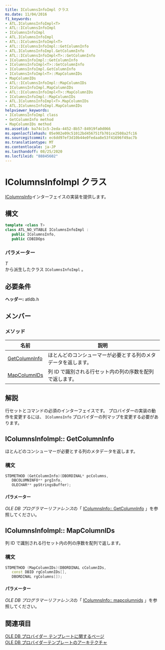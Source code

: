 ```yaml
---
title: IColumnsInfoImpl クラス
ms.date: 11/04/2016
f1_keywords:
- ATL.IColumnsInfoImpl<T>
- ATL::IColumnsInfoImpl
- IColumnsInfoImpl
- ATL.IColumnsInfoImpl
- ATL::IColumnsInfoImpl<T>
- ATL::IColumnsInfoImpl::GetColumnInfo
- ATL.IColumnsInfoImpl.GetColumnInfo
- ATL::IColumnsInfoImpl<T>::GetColumnInfo
- IColumnsInfoImpl::GetColumnInfo
- IColumnsInfoImpl<T>::GetColumnInfo
- IColumnsInfoImpl.GetColumnInfo
- IColumnsInfoImpl<T>::MapColumnIDs
- MapColumnIDs
- ATL::IColumnsInfoImpl::MapColumnIDs
- IColumnsInfoImpl.MapColumnIDs
- ATL::IColumnsInfoImpl<T>::MapColumnIDs
- IColumnsInfoImpl::MapColumnIDs
- ATL.IColumnsInfoImpl<T>.MapColumnIDs
- ATL.IColumnsInfoImpl.MapColumnIDs
helpviewer_keywords:
- IColumnsInfoImpl class
- GetColumnInfo method
- MapColumnIDs method
ms.assetid: ba74c1c5-2eda-4452-8b57-84919fa0d066
ms.openlocfilehash: 05e902e09c51012bd456751fb701ce2508a2fc16
ms.sourcegitcommit: ec6dd97ef3d10b44e0fedaa8e53f41696f49ac7b
ms.translationtype: MT
ms.contentlocale: ja-JP
ms.lasthandoff: 08/25/2020
ms.locfileid: "88845602"
---
```

# <a name="icolumnsinfoimpl-class"></a>IColumnsInfoImpl クラス

[IColumnsInfo](/previous-versions/windows/desktop/ms724541(v=vs.85))インターフェイスの実装を提供します。

## <a name="syntax"></a>構文

```cpp
template <class T>
class ATL_NO_VTABLE IColumnsInfoImpl :
   public IColumnsInfo,
   public CDBIDOps
```

### <a name="parameters"></a>パラメーター

*T*<br/>
から派生したクラス `IColumnsInfoImpl` 。

## <a name="requirements"></a>必要条件

**ヘッダー:** atldb.h

## <a name="members"></a>メンバー

### <a name="methods"></a>メソッド

| 名前 | 説明 |
|-|-|
|[GetColumnInfo](#getcolumninfo)|ほとんどのコンシューマーが必要とする列のメタデータを返します。|
|[MapColumnIDs](#mapcolumnids)|列 ID で識別される行セット内の列の序数を配列で返します。|

## <a name="remarks"></a>解説

行セットとコマンドの必須のインターフェイスです。 プロバイダーの実装の動作を変更するには、 `IColumnsInfo` プロバイダーの列マップを変更する必要があります。

## <a name="icolumnsinfoimplgetcolumninfo"></a><a name="getcolumninfo"></a> IColumnsInfoImpl:: GetColumnInfo

ほとんどのコンシューマーが必要とする列のメタデータを返します。

### <a name="syntax"></a>構文

```cpp
STDMETHOD (GetColumnInfo)(DBORDINAL* pcColumns,
   DBCOLUMNINFO** prgInfo,
   OLECHAR** ppStringsBuffer);
```

#### <a name="parameters"></a>パラメーター

*OLE DB プログラマーリファレンス*の「 [IColumnsInfo:: GetColumnInfo](/previous-versions/windows/desktop/ms722704\(v=vs.85\)) 」を参照してください。

## <a name="icolumnsinfoimplmapcolumnids"></a><a name="mapcolumnids"></a> IColumnsInfoImpl:: MapColumnIDs

列 ID で識別される行セット内の列の序数を配列で返します。

### <a name="syntax"></a>構文

```cpp
STDMETHOD (MapColumnIDs)(DBORDINAL cColumnIDs,
   const DBID rgColumnIDs[],
   DBORDINAL rgColumns[]);
```

#### <a name="parameters"></a>パラメーター

*OLE DB プログラマーリファレンス*の「 [IColumnsInfo:: mapcolumnids](/previous-versions/windows/desktop/ms714200(v=vs.85)) 」を参照してください。

## <a name="see-also"></a>関連項目

[OLE DB プロバイダー テンプレートに関するページ](../../data/oledb/ole-db-provider-templates-cpp.md)<br/>
[OLE DB プロバイダーテンプレートのアーキテクチャ](../../data/oledb/ole-db-provider-template-architecture.md)
